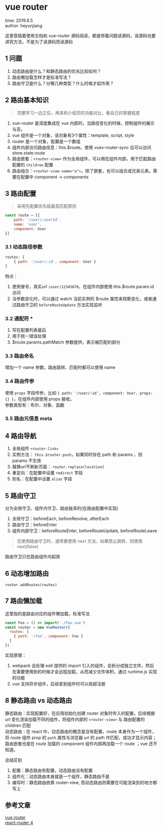 # vue router

time: 2019.6.5  
author: heyunjiang

这里穿插着使用文档和 vue-router 源码阅读，都是带着问题读源码，读源码也要讲究方法，不是为了读源码而读源码

## 1 问题

1. 动态路由是什么？和静态路由的优劣比较如何？
2. 路由懒加载怎样才是标准写法？
3. 路由守卫是什么？分哪几种类型？什么时候才起作用？

## 2 路由基本知识

> 完整学习一边之后，再来和介绍页的功能对比，看自己的掌握程度

1. vue-router 是深度集成在 vue 内部的，当路径变化的时候，控制组件的展示与否。
2. vue 组件是一个对象，该对象有3个属性：template, script, style
3. router 是一个对象，配置是一个数组
4. 组件内部访问路由信息：this.$route。使用 vuex-router-sync 后可以访问 store.state.route
5. 路由嵌套：`<router-view>` 作为全局组件，可以用在组件内部，用于匹配路由配置的 `children` 配置
6. 路由组合：`<router-view name="a">`，除了嵌套，也可以组合成兄弟元素。需要在配置中 component -> components

## 3 路由配置

> 采用先配置优先级最高匹配原则

```javascript
const route = [{
    path: '/user/:userId',
    name: 'user',
    component: User
}]
```

### 3.1 动态路径参数

```javascript
routes: [
    { path: '/user/:id', component: User }
]
```

特点：

1. 使用冒号，真实url `/user/12345678`，在组件内部使用 this.$route.param.id 访问
2. 当参数变化时，可以通过 watch 当前实例的 $route 属性来观察变化，或者通过路由守卫的 `beforeRouteUpdate` 方法实现监听

### 3.2 通配符 *

1. 写在配置列表最后
2. 用于统一错误处理
3. $route.params.pathMatch 参数提供，表示被匹配的部分

### 3.3 路由命名

增加一个 name 参数，路由跳转、匹配时都可以使用 name

### 3.4 路由传参

使用 `props` 字段传参，比如 `{ path: '/user/:id', component: User, props: {} }`，在组件内部使用 props 接收。  
参数类型有：布尔、对象、函数

### 3.5 路由元信息 meta

## 4 路由导航

1. 全局组件 `<router-link>`
2. 实例方法： `this.$router.push`，如果同时存在 path 和 params ，则 params 不生效
3. 替换url不刷新页面： `router.replace(location)`
4. 重定向：在配置中设置 `redirect` 字段
5. 别名：在配置中设置 `alias` 字段

## 5 路由守卫

分为全局守卫、组件内守卫、路由独享的(在路由配置中实现)

1. 全局守卫：beforeEach, beforeResolve, afterEach
2. 路由守卫：beforeEnter
3. 组件内部守卫：beforeRouteEnter, beforeRouteUpdate, beforeRouteLeave

> 在使用路由守卫时，通常要使用 next 方法，如果禁止跳转，则使用 next(false)

路由守卫只在路由组件内起效

## 6 动态增加路由

`router.addRoutes(routes)`

## 7 路由懒加载

这里指的是路由对应的组件懒加载，标准写法

```javascript
const Foo = () => import('./Foo.vue')
const router = new VueRouter({
  routes: [
    { path: '/foo', component: Foo }
  ]
})
```

实现原理：

1. webpack 会处理 es6 提供的 import 引入的组件，会拆分成独立文件，然后在需要使用到的时候才会远程加载，从而减少文件体积，通过 runtime.js 实现的功能
2. vue 支持异步组件，后续拿到组件时可以局部注册

## 8 静态路由 vs 动态路由

静态路由：实现配置好，在应用初始化创建 router 对象时传入的配置，后续根据 url 变化渲染加载不同的组件，将组件内部的 `<router-view>` 与 路由配置的 children 匹配  
动态路由：在 react 中，动态路由的概念是没有配置，route 本身作为一个组件，将 route 组件 prop 的 `path` 属性与浏览器 url 的 path 作匹配，成功才显示内容；路由嵌套也是在 route 加载的 component 组件内部再加载一个 route ；vue 还不知道。

总结区别

1. 配置：静态路由有配置，动态路由没有配置
2. 组件化：动态路由本身就是一个组件，静态路由不是
3. 编写时：静态路由依靠 router-view, 而动态路由则需要在可能渲染到的地方都写上

## 参考文章

[vue router](https://router.vuejs.org/zh/)  
[react-router 4](https://react-router.docschina.org)
